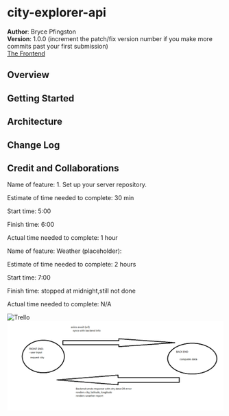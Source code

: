 # city-explorer-api  
  
**Author**: Bryce Pfingston  
**Version**: 1.0.0 (increment the patch/fix version number if you make more commits past your first submission)  
[The Frontend](https://github.com/bpfingston/city-explorer)  

## Overview
<!-- Provide a high level overview of what this application is and why you are building it, beyond the fact that it's an assignment for this class. (i.e. What's your problem domain?) -->

## Getting Started
<!-- What are the steps that a user must take in order to build this app on their own machine and get it running? -->

## Architecture
<!-- Provide a detailed description of the application design. What technologies (languages, libraries, etc) you're using, and any other relevant design information. -->

## Change Log
<!-- Use this area to document the iterative changes made to your application as each feature is successfully implemented. Use time stamps. Here's an example:

01-01-2001 4:59pm - Application now has a fully-functional express server, with a GET route for the location resource. -->

## Credit and Collaborations
<!-- Give credit (and a link) to other people or resources that helped you build this application. -->

Name of feature: 1. Set up your server repository.

Estimate of time needed to complete: 30 min

Start time: 5:00

Finish time: 6:00 

Actual time needed to complete: 1 hour

Name of feature: Weather (placeholder):

Estimate of time needed to complete: 2 hours

Start time: 7:00

Finish time: stopped at midnight,still not done

Actual time needed to complete: N/A

![Trello](https://trello.com/b/6ywXyRff/module2-city-explorer)
![WRRC 09/21/2021](./img/image.png)
